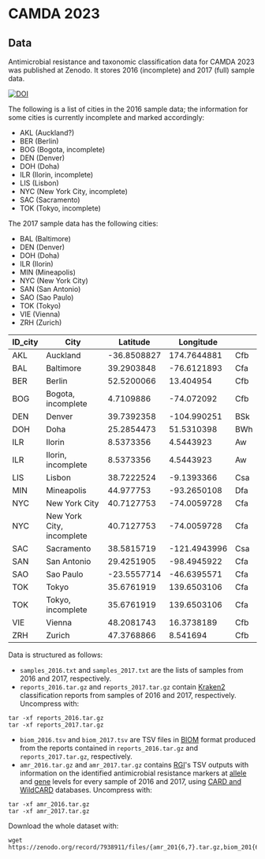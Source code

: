 # CAMDA 2023

## Data

Antimicrobial resistance and taxonomic classification data for CAMDA 2023 was
published at Zenodo. It stores 2016 (incomplete) and 2017
(full) sample data.

[![DOI](https://zenodo.org/badge/DOI/10.5281/zenodo.7938911.svg)](https://doi.org/10.5281/zenodo.7938911)

The following is a list of cities in the 2016 sample data; the information for
some cities is currently incomplete and marked accordingly:

- AKL (Auckland?)
- BER (Berlin)
- BOG (Bogota, incomplete)
- DEN (Denver)
- DOH (Doha)
- ILR (Ilorin, incomplete)
- LIS (Lisbon)
- NYC (New York City, incomplete)
- SAC (Sacramento)
- TOK (Tokyo, incomplete)

The 2017 sample data has the following cities:

- BAL (Baltimore)
- DEN (Denver)
- DOH (Doha)
- ILR (Ilorin)
- MIN (Mineapolis)
- NYC (New York City)
- SAN (San Antonio)
- SAO (Sao Paulo)
- TOK (Tokyo)
- VIE (Vienna)
- ZRH (Zurich)

|ID_city	|City	|Latitude	|Longitude|  |  
|---------|-----|---------|---------|--|   
|AKL	|Auckland	|-36.8508827	|174.7644881|  Cfb   |  
|BAL	|Baltimore	|39.2903848|	-76.6121893  |Cfa |    
|BER	|Berlin	|52.5200066	|13.404954  |Cfb  |  
|BOG	|Bogota, incomplete	|4.7109886|	-74.072092|Cfb |    
|DEN	|Denver	|39.7392358|	-104.990251| BSk   |  
|DOH	|Doha	|25.2854473	|51.5310398|BWh   |  
|ILR	|Ilorin	|8.5373356	|4.5443923|Aw |  
|ILR	|Ilorin, incomplete	|8.5373356|	4.5443923| Aw  |    
|LIS	|Lisbon	|38.7222524|	-9.1393366| Csa  |  
|MIN	|Mineapolis|	44.977753	|-93.2650108| Dfa   |   
|NYC	|New York City|	40.7127753	|-74.0059728| Cfa  |    
|NYC	|New York City, incomplete|	40.7127753|	-74.0059728|Cfa|    
|SAC	|Sacramento	|38.5815719|	-121.4943996|  Csa  |  
|SAN	|San Antonio	|29.4251905	|-98.4945922| Cfa  |  
|SAO	|Sao Paulo	|-23.5557714	|-46.6395571|  Cfa |  
|TOK	|Tokyo	|35.6761919|	139.6503106| Cfa   |  
|TOK	|Tokyo, incomplete	|35.6761919|	139.6503106| Cfa |    
|VIE	|Vienna|	48.2081743	|16.3738189| Cfb   |  
|ZRH|	Zurich	|47.3768866	|8.541694| Cfb  |  
    
Data is structured as follows:

- `samples_2016.txt` and `samples_2017.txt` are the lists of samples from 2016 and
2017, respectively.
- `reports_2016.tar.gz` and `reports_2017.tar.gz` contain
[Kraken2](https://ccb.jhu.edu/software/kraken2/) classification reports from samples
of 2016 and 2017, respectively. Uncompress with:

```shell
tar -xf reports_2016.tar.gz
tar -xf reports_2017.tar.gz
```

- `biom_2016.tsv` and `biom_2017.tsv` are TSV files in [BIOM](https://biom-format.org/)
format produced from the reports contained in `reports_2016.tar.gz` and `reports_2017.tar.gz`,
respectively.
- `amr_2016.tar.gz` and `amr_2017.tar.gz` contains [RGI](https://github.com/arpcard/rgi)'s
TSV outputs with information on the identified antimicrobial resistance markers at
[allele](https://github.com/arpcard/rgi#rgi-bwt-read-mapping-results-at-allele-level)
and [gene](https://github.com/arpcard/rgi#rgi-bwt-read-mapping-results-at-gene-level)
levels for every sample of 2016 and 2017, using [CARD and WildCARD](https://card.mcmaster.ca/)
databases. Uncompress with:

```shell
tar -xf amr_2016.tar.gz
tar -xf amr_2017.tar.gz
```

Download the whole dataset with:

```shell
wget https://zenodo.org/record/7938911/files/{amr_201{6,7}.tar.gz,biom_201{6,7}.tsv,reports_201{6,7}.tar.gz,samples_201{6,7}.txt}
```
